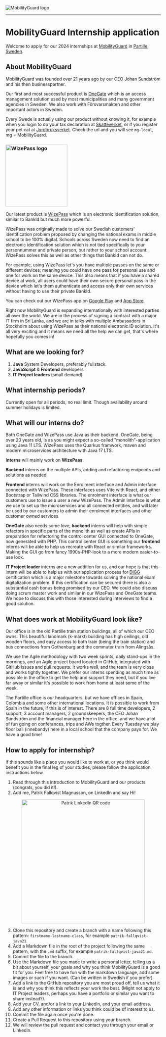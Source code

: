 <picture>
  <source media="(prefers-color-scheme: dark)" srcset="https://github.com/pafa-mg/LIA-2024/assets/145539356/3972fd2d-1168-490c-856d-b12ac27c22f8">
  <source media="(prefers-color-scheme: light)" srcset="https://github.com/pafa-mg/LIA-2024/assets/145539356/9da9f2d6-de38-44d9-8b83-4c67460565e4">
  <img alt="MobilityGuard logo" src="https://github.com/pafa-mg/LIA-2024/assets/145539356/3972fd2d-1168-490c-856d-b12ac27c22f8">
</picture>

***

# MobilityGuard Internship application

Welcome to apply for our 2024 internships at [MobilityGuard](https://www.mobilityguard.com/) in [Partille, Sweden](https://maps.app.goo.gl/ueid4Dx8fDFy7eCq6).

## About MobilityGuard
MobilityGuard was founded over 21 years ago by our CEO Johan Sundström and his then businesspartner. 

Our first and most successful product is [OneGate](https://www.mobilityguard.com/products/onegate/) which is an access management solution used by most municipalities and many government agencies in Sweden. We also work with Försvarsmakten and other important actors in Sweden.

Every Swede is actually using our product without knowing it, for example when you login to do your tax declaration at [Skatteverket](https://skatteverket.se/), or if you register your pet cat at [Jordbruksverket](https://jordbruksverket.se/). Check the url and you will see `mg-local`, mg = MobilityGuard. 

### <img alt="WizePass logo" src="https://github.com/pafa-mg/LIA-2024/assets/145539356/2fce0356-bef4-4cca-9d2f-a4db00109d83" width="200">


Our latest product is [WizePass](https://wizepass.com/) which is an electronic identification solution, similar to BankId but much more powerful. 

WizePass was originally made to solve our Swedish customers' identification problem proposed by changing the national exams in middle school to be 100% digital. Schools across Sweden now need to find an electronic identification solution which is not tied specifically to your personnummer and private person, but rather to your school account. WizePass solves this as well as other things that BankId can not do. 

For example, using WizePass let's you have multiple passes on the same or different devices; meaning you could have one pass for personal use and one for work on the same device. This also means that if you have a shared device at work, all users could have their own secure personal pass in the device which let's them authenticate and access only their own services without having to use their private BankId. 

You can check out our WizePass app on [Google Play](https://play.google.com/store/apps/details?id=com.wizepass&hl=en_US&pli=1) and [App Store](https://apps.apple.com/se/app/wizepass/id1660064425).

Right now MobilityGuard is expanding internationally with interested parties all over the world. We are in the process of signing a contract with a major IT firm in Sri Lanka, and we are in talks with multiple Ambassadors in Stockholm about using WizePass as their national electronic ID solution. It's all very exciting and it means we need all the help we can get, that's where hopefully you comes in!

## What are we looking for?
1. **Java** System Developers, preferably fullstack.
2. **JavaScript** & **Frontend** developers
3. **IT Project leaders** (small demand)

## What internship periods?
Currently open for all periods, no real limit. Though availability around summer holidays is limited.

## What will our interns do?
Both OneGate and WizePass use Java as their backend. OneGate, being over 20 years old, is as you might expect a so-called "monolith"-application using Java 11 LTS. WizePass uses the Quarkus framwork, maven and modern microservices architecture with Java 17 LTS.

**Interns** will mainly work on **WizePass**. 

**Backend** interns on the multiple APIs, adding and refactoring endpoints and solutions as needed. 

**Frontend** interns will work on the Enrolment interface and Admin interface connected with WizePass. These interfaces uses Vite with React, and either Bootstrap or Tailwind CSS libraries. The enrolment interface is what our customers use to issue a user a new WizePass. The Admin interface is what we use to set up the microservices and all connected entities, and will later be used by our customers to admin their enrolment interfaces and other customer owned services.

**OneGate** also needs some love, **backend** interns will help with simple refactors in specific parts of the monolith as well as create APIs in preparation for refactoring the control center GUI connected to OneGate, now generated with PHP. This control center GUI is something our **frontend** interns will be able to help us recreate with React or similar frameworks. Making the GUI go from fancy 1990s-PHP-look to a more modern easier-to-use look.

**IT Project leader** interns are a new addition for us, and our hope is that this intern will be able to help us with our application process for [DIGG](https://www.digg.se/) certification which is a major milestone towards solving the national exam digitalization problem. If this certification can be secured there is also a substantial cash bonus being promised by our CEO. We could also discuss doing scrum master work and similar in our WizePass and OneGate teams. We hope to discuss this with those interested during interviews to find a good solution.

## What does work at MobilityGuard look like?
Our office is in the old Partille train station buildings, all of which our CEO owns. This beautiful landmark (k-märkt) building has high ceilings, old wooden floors, and easy access to both train (being the train station) and bus connections from Gothenburg and the commuter train from Alingsås.

We use the Agile methodology with two week sprints, daily stand-ups in the mornings, and an Agile project board located in GitHub, integrated with GitHub issues and pull requests. It works well, and the team is very close and works tightly together. We prefer our interns spending as much time as possible in the office to get the help and support they need, but if you live far away or similar it's possible to work from home at least some of the week.

The Partille office is our headquarters, but we have offices in Spain, Colombia and some other international locations. It is possible to work from Spain in the future, if this is of interest. There are 8 full time developers, 2 support, 3 account managers, 2 groundskeepers, the CEO Johan Sundström and the financial manager here in the office, and we have a lot of fun going on conferances, trips and AWs togther. Every Tuesday we play floor ball (innebandy) here in a local school that the company pays for. We have a good time!

## How to apply for internship?
If this sounds like a place you would like to work at, or you think would benefit you in the final leg of your studies, please follow the application instructions below.

1. Read through this introduction to MobilityGuard and our products (congrats, you did it!).
2. Add me, Patrik Fallqvist Magnusson, on LinkedIn and say Hi! 
<p align="center">
  <img alt="Patrik LinkedIn QR code" src="https://github.com/pafa-mg/LIA-2024/assets/145539356/bde56b0b-37a0-494b-9262-bf834320115e" width="400" >
</p>

3. Clone this repository and create a branch with a name following this pattern: `firstname-lastname-class`, for example `patrik-fallqvist-java21`.
4. Add a Markdown file in the root of the project following the same pattern, with the `.md` suffix, for example `patrik-fallqvist-java21.md`.
5. Commit the file to the branch.
6. Use the Markdown file you made to write a personal letter, telling us a bit about yourself, your goals and why you think MobilityGuard is a good fit for you. Feel free to have fun with the markdown language, add some images or such if you want. (Can be written in Swedish if you prefer).
7. Add a link to the GitHub repository you are most proud off, tell us what it is and why you think this reflects your work the best. (Might not apply to IT Project leaders, perhaps you have a portfolio or similar you want to share instead?).
8. Add your CV, and/or a link to your LinkedIn, and your email address.
9. Add any other information or links you think could be of interest to us.
10. Commit the file again once you're done.
11. Create a Pull Request to this repository using your branch.
12. We will review the pull request and contact you through your email or LinkedIn.
